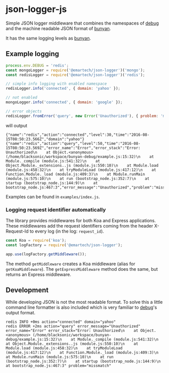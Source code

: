 # json-logger-js

Simple JSON logger middleware that combines the namespaces of [debug] and the
 machine readable JSON format of [bunyan].

It has the same logging levels as [bunyan].

## Example logging

```javascript
process.env.DEBUG = 'redis';
const mongoLogger = require('@emartech/json-logger')('mongo');
const redisLogger = require('@emartech/json-logger')('redis');

// simple info logging with enabled namespace
redisLogger.info('connected', { domain: 'yahoo' });

// not enabled
mongoLogger.info('connected', { domain: 'google' });

// error objects
redisLogger.fromError('query', new Error('Unauthorized'), { problem: 'missmatch' });
```

will output

```
{"name":"redis","action":"connected","level":30,"time":"2016-08-15T08:50:23.566Z","domain":"yahoo"}
{"name":"redis","action":"query","level":50,"time":"2016-08-15T08:50:23.569Z","error_name":"Error","error_stack":"Error: Unauthorized\n    at Object.<anonymous> (/home/blacksonic/workspace/bunyan-debug/example.js:15:32)\n    at Module._compile (module.js:541:32)\n    at Object.Module._extensions..js (module.js:550:10)\n    at Module.load (module.js:458:32)\n    at tryModuleLoad (module.js:417:12)\n    at Function.Module._load (module.js:409:3)\n    at Module.runMain (module.js:575:10)\n    at run (bootstrap_node.js:352:7)\n    at startup (bootstrap_node.js:144:9)\n    at bootstrap_node.js:467:3","error_message":"Unauthorized","problem":"missmatch"}
```

Examples can be found in ```examples/index.js```.

### Logging request identifier automatically

The library provides middlewares for both Koa and Express applications.
These middlewares add the request identifiers coming from the header X-Request-Id to every log 
(in the log: `request_id`).

```javascript
const Koa = require('koa');
const logFactory = require('@emartech/json-logger');

app.use(logFactory.getMiddleware());
```

The method `getMiddleware` creates a Koa middleware (alias for `getKoaMiddleware`).
The `getExpressMiddleware` method does the same, but returns an Express middleware.

## Development

While developing JSON is not the most readable format. To solve this a little
 command line formatter is also included which is very familiar to [debug]'s
 output format.

```
redis INFO +0ms action="connected" domain="yahoo"
redis ERROR +2ms action="query" error_message="Unauthorized" error_name="Error" error_stack="Error: Unauthorized\n    at Object.<anonymous> (/home/blacksonic/workspace/bunyan-debug/example.js:15:32)\n    at Module._compile (module.js:541:32)\n    at Object.Module._extensions..js (module.js:550:10)\n    at Module.load (module.js:458:32)\n    at tryModuleLoad (module.js:417:12)\n    at Function.Module._load (module.js:409:3)\n    at Module.runMain (module.js:575:10)\n    at run (bootstrap_node.js:352:7)\n    at startup (bootstrap_node.js:144:9)\n    at bootstrap_node.js:467:3" problem="missmatch"
```

[debug]: https://github.com/visionmedia/debug
[bunyan]: https://github.com/trentm/node-bunyan
